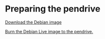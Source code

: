 # Preparing the pendrive

[Download the Debian image](/contents/pendrive_download_debian_image.md)

[Burn the Debian Live image to the pendrive.](/contents/pendrive_write_to_pendrive)
